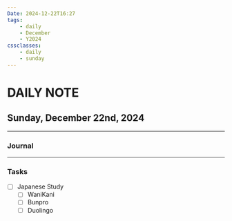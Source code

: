 ```yaml
---
Date: 2024-12-22T16:27
tags:
    - daily
    - December
    - Y2024
cssclasses:
    - daily
    - sunday
---
```

# DAILY NOTE
## Sunday, December 22nd, 2024
***
### Journal

***
### Tasks
- [ ] Japanese Study
    - [ ] WaniKani
    - [ ] Bunpro
    - [ ] Duolingo
